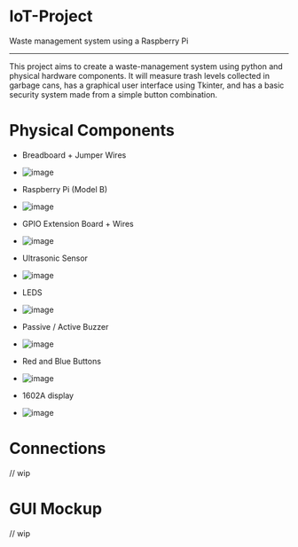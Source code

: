 # IoT-Project
Waste management system using a Raspberry Pi
______________________________________________
This project aims to create a waste-management system using python and physical hardware components. It will measure trash levels collected in garbage cans, has a graphical user interface using Tkinter, and has a basic security system made from a simple button combination.


# Physical Components
- Breadboard + Jumper Wires
- ![image](https://github.com/Novogenuata/IoT-Project/assets/159738542/3a377006-7723-4144-93e9-2273d6d268ba)

- Raspberry Pi (Model B)
- ![image](https://github.com/Novogenuata/IoT-Project/assets/159738542/cbbfd50d-2dd3-4a21-a575-f2db210cbc7a)

- GPIO Extension Board + Wires
- ![image](https://github.com/Novogenuata/IoT-Project/assets/159738542/9cf59ed3-1bdd-46b0-8dbf-4d2f35133b2e)

- Ultrasonic Sensor
- ![image](https://github.com/Novogenuata/IoT-Project/assets/159738542/adef517f-ad9d-448f-b792-21724dee5604)

- LEDS
- ![image](https://github.com/Novogenuata/IoT-Project/assets/159738542/d7a6e729-ecff-44e4-98b2-a6e40169c325)

- Passive / Active Buzzer
- ![image](https://github.com/Novogenuata/IoT-Project/assets/159738542/c2e43344-1ff5-4a2a-9278-ef167f244422)

- Red and Blue Buttons
- ![image](https://github.com/Novogenuata/IoT-Project/assets/159738542/e066bc4b-2b44-42f9-a1a2-5b66836b1bfc)
- 1602A display
- ![image](https://github.com/Novogenuata/IoT-Project/assets/159738542/30f32beb-b1f8-4a80-af8f-f634dca1144f)


# Connections 
// wip

# GUI Mockup
// wip
